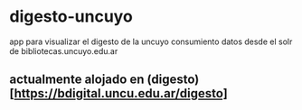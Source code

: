 # digesto-uncuyo
app para visualizar el digesto de la uncuyo consumiento datos desde el solr de bibliotecas.uncuyo.edu.ar

## actualmente alojado en  (digesto)[https://bdigital.uncu.edu.ar/digesto]

